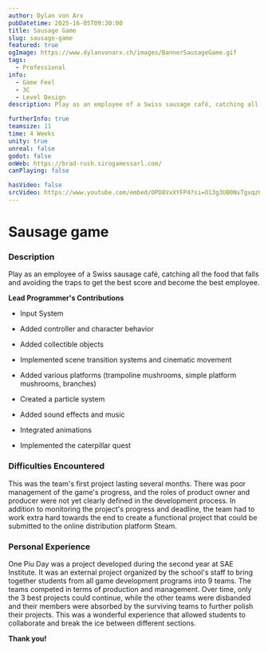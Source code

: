 ```yaml
---
author: Dylan von Arx
pubDatetime: 2025-16-05T09:30:00
title: Sausage Game
slug: sausage-game
featured: true
ogImage: https://www.dylanvonarx.ch/images/BannerSausageGame.gif
tags:
  - Professional
info:
  - Game Feel
  - 3C
  - Level Design
description: Play as an employee of a Swiss sausage café, catching all the food that falls and avoiding the traps to get the best score and become the best employee.

furtherInfo: true
teamsize: 11
time: 4 Weeks
unity: true
unreal: false
godot: false
onWeb: https://brad-rush.sirogamessarl.com/
canPlaying: false

hasVideo: false
srcVideo: https://www.youtube.com/embed/OPD8VxXYFP4?si=O13g3UB0NvTgvqz0
---
```


# Sausage game

<h3 class="post-title">Description</h3>

Play as an employee of a Swiss sausage café, catching all the food that falls and avoiding the traps to get the best score and become the best employee.

<b>Lead Programmer's Contributions</b>

- Input System
- Added controller and character behavior

- Added collectible objects
- Implemented scene transition systems and cinematic movement
- Added various platforms (trampoline mushrooms, simple platform mushrooms, branches)
- Created a particle system
- Added sound effects and music
- Integrated animations
- Implemented the caterpillar quest

<h3 class="post-title">Difficulties Encountered</h3>

This was the team's first project lasting several months. There was poor management of the game's progress, and the roles of product owner and producer were not yet clearly defined in the development process. In addition to monitoring the project's progress and deadline, the team had to work extra hard towards the end to create a functional project that could be submitted to the online distribution platform Steam.

<h3 class="post-title">Personal Experience</h3>

One Piu Day was a project developed during the second year at SAE Institute. It was an external project organized by the school's staff to bring together students from all game development programs into 9 teams. The teams competed in terms of production and management. Over time, only the 3 best projects could continue, while the other teams were disbanded and their members were absorbed by the surviving teams to further polish their projects. This was a wonderful experience that allowed students to collaborate and break the ice between different sections.

<b>Thank you!</b>
